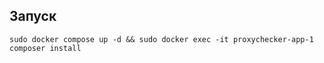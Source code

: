 ## Запуск

    sudo docker compose up -d && sudo docker exec -it proxychecker-app-1 composer install
